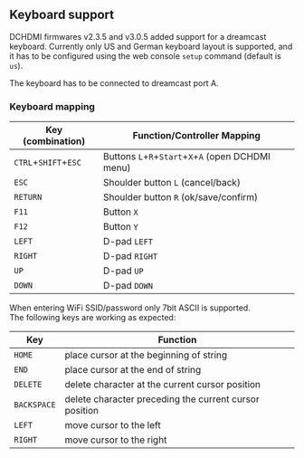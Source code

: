 ## Keyboard support

DCHDMI firmwares v2.3.5 and v3.0.5 added support for a dreamcast keyboard. Currently only US and German keyboard layout is supported, and it has to be configured using the web console `setup` command (default is `us`).

The keyboard has to be connected to dreamcast port A.

### Keyboard mapping

| Key (combination)    | Function/Controller Mapping                        |
|----------------------|----------------------------------------------------|
| `CTRL`+`SHIFT`+`ESC` | Buttons `L`+`R`+`Start`+`X`+`A` (open DCHDMI menu) |
| `ESC`                | Shoulder button `L` (cancel/back)                  |
| `RETURN`             | Shoulder button `R` (ok/save/confirm)              |
| `F11`                | Button `X`                                         |
| `F12`                | Button `Y`                                         |
| `LEFT`               | D-pad `LEFT`                                       |
| `RIGHT`              | D-pad `RIGHT`                                      |
| `UP`                 | D-pad `UP`                                         |
| `DOWN`               | D-pad `DOWN`                                       |

When entering WiFi SSID/password only 7bit ASCII is supported.<br>
The following keys are working as expected:

| Key         | Function                                               |
|-------------|--------------------------------------------------------|
| `HOME`      | place cursor at the beginning of string                |
| `END`       | place cursor at the end of string                      |
| `DELETE`    | delete character at the current cursor position        |
| `BACKSPACE` | delete character preceding the current cursor position |
| `LEFT`      | move cursor to the left                                |
| `RIGHT`     | move cursor to the right                               |
